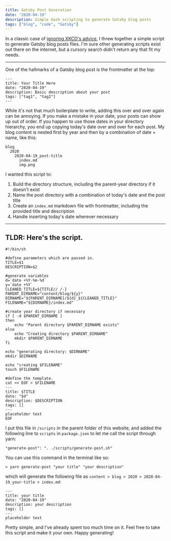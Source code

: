 ```yaml
---
title: Gatsby Post Generation
date: "2020-04-19"
description: Simple bash scripting to generate Gatsby blog posts
tags: ["blog", "code", "Gatsby"]
---
```


In a classic case of [ignoring XKCD's advice](https://xkcd.com/1205/), I threw together a simple script to generate Gatsby blog posts files. I'm sure other generating scripts exist out there on the internet, but a cursory search didn't return any that fit my needs.

---

One of the hallmarks of a Gatsby blog post is the frontmatter at the top:

```
---
title: Your Title Here
date: "2020-04-19"
description: Basic description about your post
tags: ["tag1", "tag2"]
---
```

While it's not that much boilerplate to write, adding this over and over again
can be annoying. If you make a mistake in your date, your posts can show up
out of order. If you happen to use those dates in your directory hierarchy, you end up copying today's date over and over for each post. My blog content is nested first by year and then by a combination
of date + name, like this:

```
blog
  2020
    2020-04-19_post-title
      index.md
      img.png
```

I wanted this script to:

1. Build the directory structure, including the parent-year directory if it doesn't exist
2. Name the post directory with a combination of today's date and the post title
3. Create an `index.md` markdown file with frontmatter, including the provided title and description
4. Handle inserting today's date wherever necessary

---

## TLDR: Here's the script.

```
#!/bin/sh

#define parameters which are passed in.
TITLE=$1
DESCRIPTION=$2

#generate variables
d=`date +%Y-%m-%d`
y=`date +%Y`
CLEANED_TITLE=${TITLE// /-}
PARENT_DIRNAME="content/blog/${y}"
DIRNAME="${PARENT_DIRNAME}/${d}_${CLEANED_TITLE}"
FILENAME="${DIRNAME}/index.md"

#create year directory if necessary
if [ -d $PARENT_DIRNAME ]
then
    echo "Parent directory $PARENT_DIRNAME exists"
else
    echo "Creating directory $PARENT_DIRNAME"
    mkdir $PARENT_DIRNAME
fi

echo "generating directory: $DIRNAME"
mkdir $DIRNAME

echo "creating $FILENAME"
touch $FILENAME

#define the template.
cat << EOF > $FILENAME
---
title: $TITLE
date: "$d"
description: $DESCRIPTION
tags: []
---
placeholder text
EOF
```

I put this file in `/scripts` in the parent folder of this website, and added the following line to `scripts` in `package.json` to let me call the script through yarn:

```
"generate-post": ". ./scripts/generate-post.sh"
```

You can use this command in the terminal like so:

```
> yarn generate-post "your title" "your description"
```

which will generate the following file as `content > blog > 2020 > 2020-04-19_your-title > index.md`:

```
---
title: your title
date: "2020-04-19"
description: your description
tags: []
---
placeholder text
```

Pretty simple, and I've already spent too much time on it. Feel free to take this script and make it your own. Happy generating!

